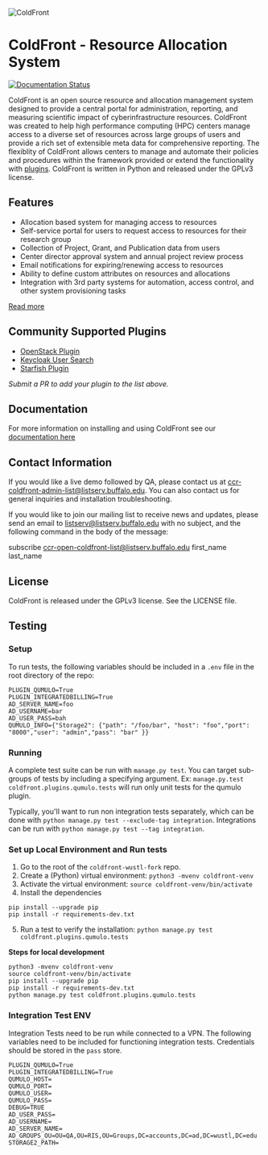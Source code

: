 ![ColdFront](docs/pages/images/logo-lg.png)

# ColdFront - Resource Allocation System

[![Documentation Status](https://readthedocs.org/projects/coldfront/badge/?version=latest)](https://coldfront.readthedocs.io/en/latest/?badge=latest)

ColdFront is an open source resource and allocation management system designed to provide a
central portal for administration, reporting, and measuring scientific impact
of cyberinfrastructure resources. ColdFront was created to help high performance computing (HPC) centers manage access to a diverse set of resources across large groups of users and provide a rich set of
extensible meta data for comprehensive reporting. The flexiblity of ColdFront allows centers to manage and automate their policies and procedures within the framework provided or extend the functionality with [plugins](docs/pages/index.md#extensibility). ColdFront is written in Python and released under the GPLv3 license.

## Features

- Allocation based system for managing access to resources
- Self-service portal for users to request access to resources for their research group
- Collection of Project, Grant, and Publication data from users
- Center director approval system and annual project review process
- Email notifications for expiring/renewing access to resources
- Ability to define custom attributes on resources and allocations
- Integration with 3rd party systems for automation, access control, and other system provisioning tasks

[Read more](docs/pages/index.md)

## Community Supported Plugins

- [OpenStack Plugin](https://github.com/nerc-project/coldfront-plugin-openstack)
- [Keycloak User Search](https://github.com/nerc-project/coldfront-plugin-keycloak)
- [Starfish Plugin](https://github.com/fasrc/sftocf)

_Submit a PR to add your plugin to the list above._

## Documentation

For more information on installing and using ColdFront see our [documentation here](https://coldfront.readthedocs.io)

## Contact Information

If you would like a live demo followed by QA, please contact us at
ccr-coldfront-admin-list@listserv.buffalo.edu. You can also contact us for
general inquiries and installation troubleshooting.

If you would like to join our mailing list to receive news and updates, please
send an email to listserv@listserv.buffalo.edu with no subject, and the
following command in the body of the message:

subscribe ccr-open-coldfront-list@listserv.buffalo.edu first_name last_name

## License

ColdFront is released under the GPLv3 license. See the LICENSE file.

## Testing

### Setup

To run tests, the following variables should be included in a `.env` file in the root directory of the repo:

```
PLUGIN_QUMULO=True
PLUGIN_INTEGRATEDBILLING=True
AD_SERVER_NAME=foo
AD_USERNAME=bar
AD_USER_PASS=bah
QUMULO_INFO={"Storage2": {"path": "/foo/bar", "host": "foo","port": "8000","user": "admin","pass": "bar" }}
```

### Running

A complete test suite can be run with `manage.py test`. You can target sub-groups of tests by including a specifying argument. Ex: `manage.py.test coldfront.plugins.qumulo.tests` will run only unit tests for the qumulo plugin.

Typically, you'll want to run non integration tests separately, which can be done with `python manage.py test --exclude-tag integration`. Integrations can be run with `python manage.py test --tag integration`.

### Set up Local Environment and Run tests

1. Go to the root of the `coldfront-wustl-fork` repo.
2. Create a (Python) virtual environment: `python3 -mvenv coldfront-venv`
3. Activate the virtual environment: `source coldfront-venv/bin/activate`
4. Install the dependencies

```
pip install --upgrade pip
pip install -r requirements-dev.txt
```

5. Run a test to verify the installation: `python manage.py test coldfront.plugins.qumulo.tests`

**Steps for local development**

```
python3 -mvenv coldfront-venv
source coldfront-venv/bin/activate
pip install --upgrade pip
pip install -r requirements-dev.txt
python manage.py test coldfront.plugins.qumulo.tests
```

### Integration Test ENV

Integration Tests need to be run while connected to a VPN. The following variables need to be included for functioning integration tests. Credentials should be stored in the `pass` store.

```
PLUGIN_QUMULO=True
PLUGIN_INTEGRATEDBILLING=True
QUMULO_HOST=
QUMULO_PORT=
QUMULO_USER=
QUMULO_PASS=
DEBUG=TRUE
AD_USER_PASS=
AD_USERNAME=
AD_SERVER_NAME=
AD_GROUPS_OU=OU=QA,OU=RIS,OU=Groups,DC=accounts,DC=ad,DC=wustl,DC=edu
STORAGE2_PATH=
```
